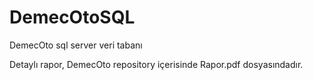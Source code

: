 # DemecOtoSQL
DemecOto sql server veri tabanı     

Detaylı rapor, DemecOto repository içerisinde Rapor.pdf dosyasındadır.
